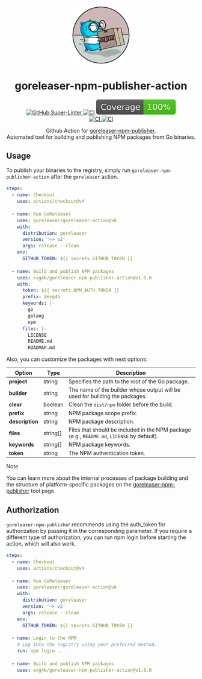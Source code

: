 <p align="center">
  <a href="https://github.com/evg4b/goreleaser-npm-publisher" title="goreleaser-npm-publisher">
    <img alt="goreleaser-npm-publisher logo" width="30%" src="https://raw.githubusercontent.com/evg4b/goreleaser-npm-publisher/main/.github/logo.svg">
  </a>
</p>

<div align="center">
  <h1>goreleaser-npm-publisher-action</h1>
</div>

<p align="center">
  <a href="https://github.com/super-linter/super-linter" title="NPM Version">
    <img alt="GitHub Super-Linter" src="https://img.shields.io/github/actions/workflow/status/evg4b/goreleaser-npm-publisher-action/linter.yml?logo=github&label=Lint%20Codebase">
  </a>
  <a href="https://github.com/evg4b/goreleaser-npm-publisher-action/actions/workflows/ci.yml" title="CI">
    <img alt="CI" src="https://img.shields.io/github/actions/workflow/status/evg4b/goreleaser-npm-publisher-action/ci.yml?logo=github&label=Continuous%20Integration">
  </a>
  <a href="#" title="Coverage">
    <img alt="Coverage" src="./badges/coverage.svg">
  </a>
  <br>
  <a href="https://github.com/evg4b/goreleaser-npm-publisher-action/actions/workflows/codeql-analysis.yml" title="CodeQL">
    <img alt="CI" src="https://img.shields.io/github/actions/workflow/status/evg4b/goreleaser-npm-publisher-action/codeql-analysis.yml?logo=github&label=CodeQL">
  </a>
  <a href="https://github.com/evg4b/goreleaser-npm-publisher-action/actions/workflows/check-dist.yml" title="Check dist">
    <img alt="CI" src="https://img.shields.io/github/actions/workflow/status/evg4b/goreleaser-npm-publisher-action/check-dist.yml?logo=github&label=Check%20Transpiled%20JavaScript">
  </a>
</p>

<p align="center">
  Github Action for <a href="https://github.com/evg4b/goreleaser-npm-publisher">goreleaser-npm-publisher</a>.
  <br>
  Automated tool for building and publishing NPM packages from Go binaries.
</p>

## Usage

To publish your binaries to the registry, simply run
`goreleaser-npm-publisher-action` after the `goreleaser` action.

```yaml
steps:
  - name: Checkout
    uses: actions/checkout@v4

  - name: Run GoReleaser
    uses: goreleaser/goreleaser-action@v6
    with:
      distribution: goreleaser
      version: '~> v2'
      args: release --clean
    env:
      GITHUB_TOKEN: ${{ secrets.GITHUB_TOKEN }}

  - name: Build and publish NPM packages
    uses: evg4b/goreleaser-npm-publisher-action@v1.0.0
    with:
      token: ${{ secrets.NPM_AUTH_TOKEN }}
      prefix: @evg4b
      keywords: |-
        go
        golang
        npm
      files: |-
        LICENSE
        README.md
        ROADMAP.md
```

Also, you can customize the packages with next options:

| Option          | Type     | Description                                                                                 |
| --------------- | -------- | ------------------------------------------------------------------------------------------- |
| **project**     | string   | Specifies the path to the root of the Go package.                                           |
| **builder**     | string   | The name of the builder whose output will be used for building the packages.                |
| **clear**       | boolean  | Clean the `dist/npm` folder before the build.                                               |
| **prefix**      | string   | NPM package scope prefix.                                                                   |
| **description** | string   | NPM package description.                                                                    |
| **files**       | string[] | Files that should be included in the NPM package (e.g., `README.md`, `LICENSE` by default). |
| **keywords**    | string[] | NPM package keywords.                                                                       |
| **token**       | string   | The NPM authentication token.                                                               |

> [!NOTE]
>
> You can learn more about the internal processes of package building and the
> structure of platform-specific packages on the
> [goreleaser-npm-publisher](https://github.com/evg4b/goreleaser-npm-publisher)
> tool page.

## Authorization

`goreleaser-npm-publishe`r recommends using the auth_token for authorization by
passing it in the corresponding parameter. If you require a different type of
authorization, you can run npm login before starting the action, which will also
work.

```yaml
steps:
  - name: Checkout
    uses: actions/checkout@v4

  - name: Run GoReleaser
    uses: goreleaser/goreleaser-action@v6
    with:
      distribution: goreleaser
      version: '~> v2'
      args: release --clean
    env:
      GITHUB_TOKEN: ${{ secrets.GITHUB_TOKEN }}

  - name: Login to the NPM
    # Log into the registry using your preferred method.
    run: npm login ...

  - name: Build and publish NPM packages
    uses: evg4b/goreleaser-npm-publisher-action@v1.0.0
```

